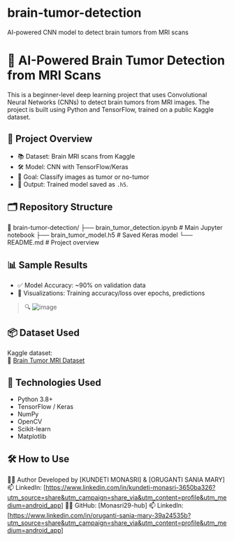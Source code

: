 # brain-tumor-detection
AI-powered CNN model to detect brain tumors from MRI scans
# 🧠 AI-Powered Brain Tumor Detection from MRI Scans

This is a beginner-level deep learning project that uses Convolutional Neural Networks (CNNs) to detect brain tumors from MRI images. The project is built using Python and TensorFlow, trained on a public Kaggle dataset.

## 📌 Project Overview

- 📚 Dataset: Brain MRI scans from Kaggle
- 🛠️ Model: CNN with TensorFlow/Keras
- 🎯 Goal: Classify images as tumor or no-tumor
- 💾 Output: Trained model saved as `.h5`.

## 🗂️ Repository Structure

📁 brain-tumor-detection/
├── brain_tumor_detection.ipynb # Main Jupyter notebook
├── brain_tumor_model.h5 # Saved Keras model
└── README.md # Project overview

## 📊 Sample Results

- ✅ Model Accuracy: ~90% on validation data
- 🧠 Visualizations: Training accuracy/loss over epochs, predictions

> 🔍 ![image](https://github.com/user-attachments/assets/a8e3eff2-096f-4fa5-a50c-e546694250f5)


## 📦 Dataset Used

Kaggle dataset:  
📎 [Brain Tumor MRI Dataset](https://www.kaggle.com/datasets/masoudnickparvar/brain-mri-images-for-brain-tumor-detection)

## 🧪 Technologies Used

- Python 3.8+
- TensorFlow / Keras
- NumPy
- OpenCV
- Scikit-learn
- Matplotlib

## 🛠️ How to Use
🙋‍♂️ Author
Developed by [KUNDETI MONASRI] & [ORUGANTI SANIA MARY]
📫 LinkedIn: [https://www.linkedin.com/in/kundeti-monasri-3650ba326?utm_source=share&utm_campaign=share_via&utm_content=profile&utm_medium=android_app]
🧑‍💻 GitHub: [Monasri29-hub]
📫 LinkedIn:[https://www.linkedin.com/in/oruganti-sania-mary-39a24535b?utm_source=share&utm_campaign=share_via&utm_content=profile&utm_medium=android_app]
